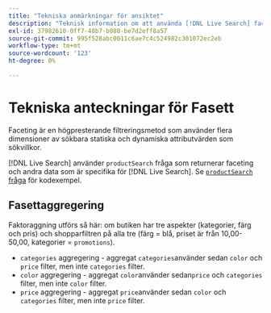 ```yaml
---
title: "Tekniska anmärkningar för ansiktet"
description: "Teknisk information om att använda [!DNL Live Search] facets."
exl-id: 37982610-0ff7-48b7-b088-be7d2eff8a57
source-git-commit: 995f528abc0011c6ae7c4c524982c301072ec2eb
workflow-type: tm+mt
source-wordcount: '123'
ht-degree: 0%

---
```


# Tekniska anteckningar för Fasett

Faceting är en högpresterande filtreringsmetod som använder flera dimensioner av sökbara statiska och dynamiska attributvärden som sökvillkor.

[!DNL Live Search] använder `productSearch` fråga som returnerar faceting och andra data som är specifika för [!DNL Live Search]. Se [`productSearch` fråga](https://developer.adobe.com/commerce/webapi/graphql/schema/live-search/queries/product-search/) för kodexempel.

## Fasettaggregering

Faktoraggning utförs så här: om butiken har tre aspekter (kategorier, färg och pris) och shopparfiltren på alla tre (färg = blå, priset är från 10,00-50,00, kategorier = `promotions`).

* `categories` aggregering - aggregat `categories`använder sedan `color` och `price` filter, men inte `categories` filter.
* `color` aggregering - aggregat `color`använder sedan`price` och `categories` filter, men inte `color` filter.
* `price` aggregering - aggregat `price`använder sedan `color` och `categories` filter, men inte `price` filter.
